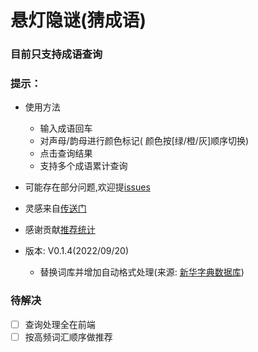 # 悬灯隐谜(猜成语)
### 目前只支持成语查询
### 提示：
- 使用方法
  - 输入成语回车
  - 对声母/韵母进行颜色标记( 颜色按[绿/橙/灰]顺序切换)
  - 点击查询结果
  - 支持多个成语累计查询
               
- 可能存在部分问题,欢迎提[issues](https://github.com/CatNulls/guess-idioms/issues)
- 灵感来自[传送门](https://github.com/0xVanfer/idioms-nsh) 
- 感谢贡献[推荐统计](https://docs.qq.com/sheet/DU2dPUHNyVExkQW5X?tab=BB08J2&scode=) 
- 版本: V0.1.4(2022/09/20)
  - 替换词库并增加自动格式处理(来源: [新华字典数据库](https://github.com/pwxcoo/chinese-xinhua))

### 待解决  
- [ ] 查询处理全在前端
- [ ] 按高频词汇顺序做推荐
